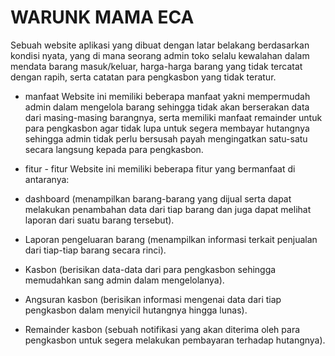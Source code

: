 # WARUNK MAMA ECA

Sebuah website aplikasi yang dibuat dengan latar belakang berdasarkan kondisi nyata, yang di mana seorang admin toko selalu kewalahan dalam mendata barang masuk/keluar, harga-harga barang yang tidak tercatat dengan rapih, serta catatan para pengkasbon yang tidak teratur.

- manfaat
Website ini memiliki beberapa manfaat yakni mempermudah admin dalam mengelola barang sehingga tidak akan berserakan data dari masing-masing barangnya, serta memiliki manfaat remainder untuk para pengkasbon agar tidak lupa untuk segera membayar hutangnya sehingga admin tidak perlu bersusah payah mengingatkan satu-satu secara langsung kepada para pengkasbon.

- fitur - fitur 
Website ini memiliki beberapa fitur yang bermanfaat di antaranya: 
- dashboard (menampilkan barang-barang yang dijual serta dapat melakukan penambahan data dari tiap barang dan juga dapat melihat laporan dari suatu barang tersebut).
- Laporan pengeluaran barang (menampilkan informasi terkait penjualan dari tiap-tiap barang secara rinci).
- Kasbon (berisikan data-data dari para pengkasbon sehingga memudahkan sang admin dalam mengelolanya).
- Angsuran kasbon (berisikan informasi mengenai data dari tiap pengkasbon dalam menyicil hutangnya hingga lunas).
- Remainder kasbon (sebuah notifikasi yang akan diterima oleh para pengkasbon untuk segera melakukan pembayaran terhadap hutangnya).

